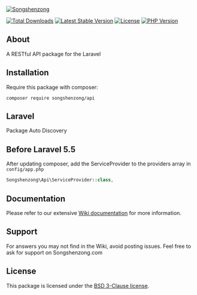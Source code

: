 [![Songshenzong](https://songshenzong.com/images/logo.png)](https://songshenzong.com)

[![Total Downloads](https://poser.pugx.org/songshenzong/api/d/total.svg)](https://packagist.org/packages/songshenzong/api)
[![Latest Stable Version](https://poser.pugx.org/songshenzong/api/v/stable.svg)](https://packagist.org/packages/songshenzong/api)
[![License](https://poser.pugx.org/songshenzong/api/license.svg)](https://packagist.org/packages/songshenzong/api)
[![PHP Version](https://img.shields.io/packagist/php-v/songshenzong/api.svg)](https://packagist.org/packages/songshenzong/api)


## About

A RESTful API package for the Laravel

## Installation

Require this package with composer:

```shell
composer require songshenzong/api
```

## Laravel

Package Auto Discovery


## Before Laravel 5.5
After updating composer, add the ServiceProvider to the providers array in `config/app.php`

```php
Songshenzong\Api\ServiceProvider::class,
```

## Documentation

Please refer to our extensive [Wiki documentation](https://github.com/songshenzong/api/wiki) for more information.


## Support

For answers you may not find in the Wiki, avoid posting issues. Feel free to ask for support on Songshenzong.com


## License

This package is licensed under the [BSD 3-Clause license](http://opensource.org/licenses/BSD-3-Clause).
